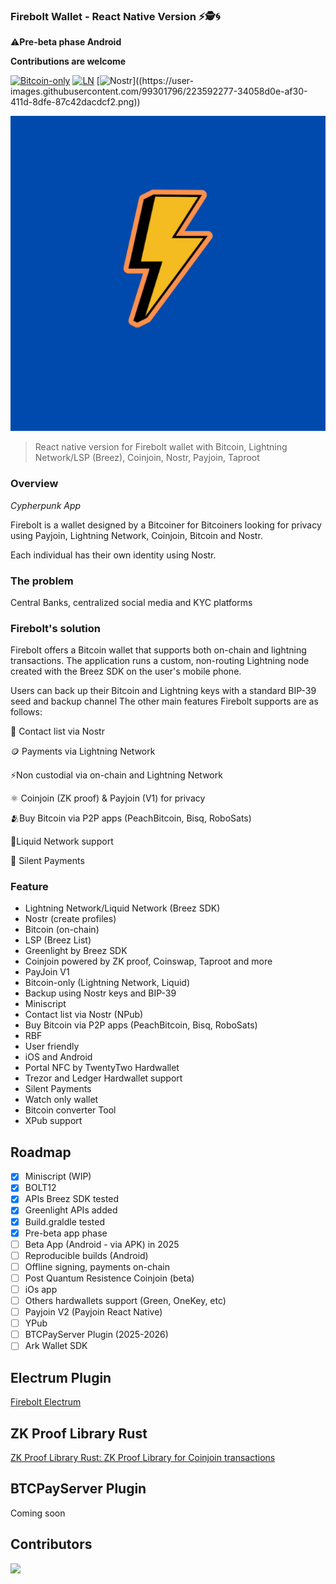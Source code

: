 ### Firebolt Wallet - React Native Version ⚡🕵️🌀

⚠️**Pre-beta phase Android**

**Contributions are welcome**

[![Bitcoin-only](https://img.shields.io/badge/bitcoin-only-FF9900?logo=bitcoin)](https://twentyone.world)
[![LN](https://img.shields.io/badge/lightning-792EE5?logo=lightning)](https://mempool.space/lightning)
[![Nostr](https://img.shields.io/badge/nostr-only-FF9900?)]((https://user-images.githubusercontent.com/99301796/223592277-34058d0e-af30-411d-8dfe-87c42dacdcf2.png))

![Banner](https://github.com/AreaLayer/FireBolt/raw/main/src/asset/firebolt_logo_readme.png)


>React native version for Firebolt wallet with Bitcoin, Lightning Network/LSP (Breez), Coinjoin, Nostr, Payjoin, Taproot

### Overview

*Cypherpunk App*

Firebolt is a wallet designed by a Bitcoiner for Bitcoiners looking for privacy using Payjoin, Lightning Network, Coinjoin, Bitcoin and Nostr.

Each individual has their own identity using Nostr.

### The problem

Central Banks, centralized social media and KYC platforms

### Firebolt's solution
Firebolt offers a Bitcoin wallet that supports both on-chain and lightning transactions. The application runs a custom, non-routing Lightning node created with the Breez SDK on the user's mobile phone. 

Users can back up their Bitcoin and Lightning keys with a standard BIP-39 seed and backup channel 
The other main features Firebolt supports are as follows:

📱 Contact list via Nostr

🪙 Payments via Lightning Network

⚡Non custodial via on-chain and Lightning Network

⚛️ Coinjoin (ZK proof) & Payjoin (V1) for privacy

🫂Buy Bitcoin via P2P apps (PeachBitcoin, Bisq, RoboSats)

:ocean:Liquid Network support

🤫 Silent Payments

### Feature

- Lightning Network/Liquid Network (Breez SDK)
- Nostr (create profiles)
- Bitcoin (on-chain)
- LSP (Breez List)
- Greenlight by Breez SDK
- Coinjoin powered by ZK proof, Coinswap, Taproot and more
- PayJoin V1
- Bitcoin-only (Lightning Network, Liquid)
- Backup using Nostr keys and BIP-39
- Miniscript
- Contact list via Nostr (NPub)
- Buy Bitcoin via P2P apps (PeachBitcoin, Bisq, RoboSats)
- RBF
- User friendly
- iOS and Android
- Portal NFC by TwentyTwo Hardwallet
- Trezor and Ledger Hardwallet support
- Silent Payments
- Watch only wallet
- Bitcoin converter Tool
- XPub support

## Roadmap

-  [x] Miniscript (WIP)
-  [x] BOLT12 
-  [x] APIs Breez SDK tested
-  [x] Greenlight APIs added
-  [x] Build.graldle tested
-  [x] Pre-beta app phase
-  [ ] Beta App (Android - via APK) in 2025
-  [ ] Reproducible builds (Android)
-  [ ] Offline signing, payments on-chain 
-  [ ] Post Quantum Resistence Coinjoin (beta)
-  [ ] iOs app
-  [ ] Others hardwallets support (Green, OneKey, etc)
-  [ ] Payjoin V2 (Payjoin React Native)
-  [ ] YPub
-  [ ] BTCPayServer Plugin (2025-2026)
-  [ ] Ark Wallet SDK

## Electrum Plugin

[Firebolt Electrum](https://github.com/AreaLayer/firebolt-electrum)

## ZK Proof Library Rust

[ZK Proof Library Rust:  ZK Proof Library for Coinjoin transactions](https://github.com/AreaLayer/zk-proof-rust)

## BTCPayServer Plugin

Coming soon

## Contributors
<a align="center" href="https://github.com/AreaLayer/firebolt-react-native aphs/contributors">
  <img src="https://contrib.rocks/image?repo=AreaLayer/firebolt-react-native" />
</a>
